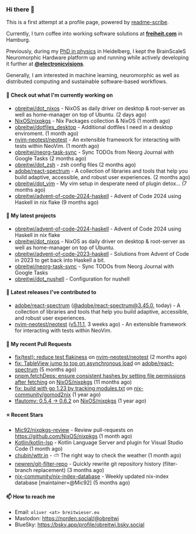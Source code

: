 ### Hi there 👋

This is a first attempt at a profile page, powered by [readme-scribe](https://github.com/muesli/readme-scribe).

Currently, I turn coffee into working software solutions at [**freiheit.com**](https://freiheit.com/) in Hamburg.

Previously, during my [PhD in physics](http://dx.doi.org/10.11588/heidok.00030261) in Heidelberg, I kept the BrainScaleS Neuromorphic Hardware platform up and running while actively developing it further at [**@electronicvisions**](https://github.com/electronicvisions).

Generally, I am interested in machine learning, neuromorphic as well as distributed computing and sustainable software-based workflows.

#### 👷 Check out what I'm currently working on

- [obreitwi/dot_nixos](https://github.com/obreitwi/dot_nixos) - NixOS as daily driver on desktop &amp; root-server as well as home-manager on top of Ubuntu. (2 days ago)
- [NixOS/nixpkgs](https://github.com/NixOS/nixpkgs) - Nix Packages collection &amp; NixOS (1 month ago)
- [obreitwi/dotfiles_desktop](https://github.com/obreitwi/dotfiles_desktop) - Additional dotfiles I need in a desktop enviroment. (1 month ago)
- [nvim-neotest/neotest](https://github.com/nvim-neotest/neotest) - An extensible framework for interacting with tests within NeoVim. (1 month ago)
- [obreitwi/neorg-task-sync](https://github.com/obreitwi/neorg-task-sync) - Sync TODOs from Neorg Journal with Google Tasks (2 months ago)
- [obreitwi/dot_zsh](https://github.com/obreitwi/dot_zsh) - zsh config files (2 months ago)
- [adobe/react-spectrum](https://github.com/adobe/react-spectrum) - A collection of libraries and tools that help you build adaptive, accessible, and robust user experiences. (2 months ago)
- [obreitwi/dot_vim](https://github.com/obreitwi/dot_vim) - My vim setup in desperate need of plugin detox… (7 months ago)
- [obreitwi/advent-of-code-2024-haskell](https://github.com/obreitwi/advent-of-code-2024-haskell) - Advent of Code 2024 using Haskell in nix flake (9 months ago)

#### 🌱 My latest projects

- [obreitwi/advent-of-code-2024-haskell](https://github.com/obreitwi/advent-of-code-2024-haskell) - Advent of Code 2024 using Haskell in nix flake
- [obreitwi/dot_nixos](https://github.com/obreitwi/dot_nixos) - NixOS as daily driver on desktop &amp; root-server as well as home-manager on top of Ubuntu.
- [obreitwi/advent-of-code-2023-haskell](https://github.com/obreitwi/advent-of-code-2023-haskell) - Solutions from Advent of Code in 2023 to get back into Haskell a bit.
- [obreitwi/neorg-task-sync](https://github.com/obreitwi/neorg-task-sync) - Sync TODOs from Neorg Journal with Google Tasks
- [obreitwi/dot_nushell](https://github.com/obreitwi/dot_nushell) - Configuration for nushell

#### 🔭 Latest releases I've contributed to

- [adobe/react-spectrum](https://github.com/adobe/react-spectrum) ([@adobe/react-spectrum@3.45.0](https://github.com/adobe/react-spectrum/releases/tag/%40adobe/react-spectrum%403.45.0), today) - A collection of libraries and tools that help you build adaptive, accessible, and robust user experiences.
- [nvim-neotest/neotest](https://github.com/nvim-neotest/neotest) ([v5.11.1](https://github.com/nvim-neotest/neotest/releases/tag/v5.11.1), 3 weeks ago) - An extensible framework for interacting with tests within NeoVim.

#### 🔨 My recent Pull Requests

- [fix(test): reduce test flakiness](https://github.com/nvim-neotest/neotest/pull/529) on [nvim-neotest/neotest](https://github.com/nvim-neotest/neotest) (2 months ago)
- [fix: TableView jump to top on asynchronous load](https://github.com/adobe/react-spectrum/pull/8133) on [adobe/react-spectrum](https://github.com/adobe/react-spectrum) (5 months ago)
- [pnpm.fetchDeps: ensure consistent hashes by setting file permissions after fetching](https://github.com/NixOS/nixpkgs/pull/350063) on [NixOS/nixpkgs](https://github.com/NixOS/nixpkgs) (11 months ago)
- [fix: build with go 1.23 by tracking modules.txt](https://github.com/nix-community/gomod2nix/pull/168) on [nix-community/gomod2nix](https://github.com/nix-community/gomod2nix) (1 year ago)
- [tfautomv: 0.5.4 -&gt; 0.6.2](https://github.com/NixOS/nixpkgs/pull/334475) on [NixOS/nixpkgs](https://github.com/NixOS/nixpkgs) (1 year ago)

#### ⭐ Recent Stars

- [Mic92/nixpkgs-review](https://github.com/Mic92/nixpkgs-review) - Review pull-requests on https://github.com/NixOS/nixpkgs (1 month ago)
- [Kotlin/kotlin-lsp](https://github.com/Kotlin/kotlin-lsp) - Kotlin Language Server and plugin for Visual Studio Code (1 month ago)
- [chubin/wttr.in](https://github.com/chubin/wttr.in) - :partly_sunny: The right way to check the weather (1 month ago)
- [newren/git-filter-repo](https://github.com/newren/git-filter-repo) - Quickly rewrite git repository history (filter-branch replacement) (3 months ago)
- [nix-community/nix-index-database](https://github.com/nix-community/nix-index-database) - Weekly updated nix-index database [maintainer=@Mic92] (5 months ago)

#### 📫 How to reach me

- Email: `oliver <at> breitwieser.eu`
- Mastodon: https://norden.social/@obreitwi
- BlueSky: https://bsky.app/profile/obreitwi.bsky.social
